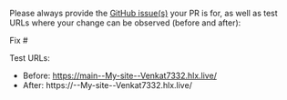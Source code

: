 Please always provide the [GitHub issue(s)](../issues) your PR is for, as well as test URLs where your change can be observed (before and after):

Fix #<gh-issue-id>

Test URLs:
- Before: https://main--My-site--Venkat7332.hlx.live/
- After: https://<branch>--My-site--Venkat7332.hlx.live/
